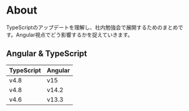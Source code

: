# About

TypeScriptのアップデートを理解し、社内勉強会で展開するためのまとめです。Angular視点でどう影響するかを捉えていきます。

## Angular & TypeScript

| TypeScript | Angular |
| ---------- | ------- |
| v4.8       | v15     |
| v4.8       | v14.2   |
| v4.6       | v13.3   |
